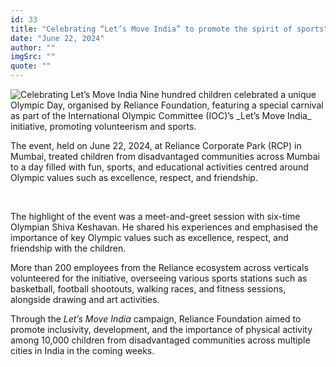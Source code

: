 ```yaml
---
id: 33
title: "Celebrating “Let’s Move India” to promote the spirit of sports"
date: "June 22, 2024"
author: ""
imgSrc: ""
quote: ""
---
```




<img src="img/articles/celebrating-lmi.png" alt="Celebrating Let’s Move India " class="mx-auto d-block float-md-end p-2" title="Celebrating “Let’s Move India” ">
Nine hundred children celebrated a unique Olympic Day, organised by Reliance Foundation, featuring a special carnival as part of the International Olympic Committee (IOC)’s _Let’s Move India_ initiative, promoting volunteerism and sports.

The event, held on June 22, 2024, at Reliance Corporate Park (RCP) in Mumbai, treated children from disadvantaged communities across Mumbai to a day filled with fun, sports, and educational activities centred around Olympic values such as excellence, respect, and friendship.

&nbsp;

The highlight of the event was a meet-and-greet session with six-time Olympian Shiva Keshavan. He shared his experiences and emphasised the importance of key Olympic values such as excellence, respect, and friendship with the children.

More than 200 employees from the Reliance ecosystem across verticals volunteered for the initiative, overseeing various sports stations such as basketball, football shootouts, walking races, and fitness sessions, alongside drawing and art activities.

Through the _Let’s Move India_ campaign, Reliance Foundation aimed to promote inclusivity, development, and the importance of physical activity among 10,000 children from disadvantaged communities across multiple cities in India in the coming weeks.